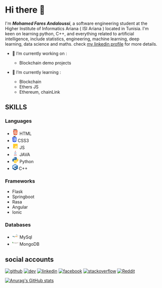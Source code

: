 # Hi there 👋

I'm ***Mohamed Fares Andaloussi***, a software engineering student at the Higher Institute of Informatics Ariana ( ISI Ariana ) located in Tunisia. 
I'm keen on learning python, C++, and everything related to artificial intelligence, include statistics, engineering, machine learning, deep learning, data science and maths. 
check [my linkedin profile](https://www.linkedin.com/in/mohamed-fares-andaloussi) for more details.

- 🔭 I’m currently working on :
  -  Blockchain demo projects

- 🌱 I’m currently learning : 
  - Blockchain
  - Ethers JS
  - Ethereum, chainLink 

## SKILLS 
### Languages 
  - <img src="https://github.com/Frostbite22/Frostbite22/blob/main/html.png" height='20'> HTML
  - <img src="https://github.com/Frostbite22/Frostbite22/blob/main/css3.png" height='20'> CSS3
  - <img src="https://github.com/Frostbite22/Frostbite22/blob/main/javascript.png" height='20'> JS
  - <img src="https://github.com/Frostbite22/Frostbite22/blob/main/java.png" height='20'> JAVA
  - <img src="https://github.com/Frostbite22/Frostbite22/blob/main/python.png" height='20'> Python
  - <img src="https://github.com/Frostbite22/Frostbite22/blob/main/C%2B%2B.png" height='20'> C++
### Frameworks 
- <ing src="https://github.com/Frostbite22/Frostbite22/blob/main/flask.png" height='20'> Flask
- <ing src="https://github.com/Frostbite22/Frostbite22/blob/main/spring.png" height='20'> Springboot 
- <ing src="https://github.com/Frostbite22/Frostbite22/blob/main/rasa.png" height='20'> Rasa 
- Angular 
- Ionic 

### Databases 
- <img src="https://github.com/Frostbite22/Frostbite22/blob/main/mysql.png" height='20'> MySql 
- <img src="https://github.com/Frostbite22/Frostbite22/blob/main/mongo.png" height='20'> MongoDB

## social accounts 
[<img src='https://cdn.jsdelivr.net/npm/simple-icons@3.0.1/icons/github.svg' alt='github' height='40'>](https://github.com/Frostbite22)  [<img src='https://cdn.jsdelivr.net/npm/simple-icons@3.0.1/icons/dev-dot-to.svg' alt='dev' height='40'>](https://dev.to/Frostbite22)  [<img src='https://cdn.jsdelivr.net/npm/simple-icons@3.0.1/icons/linkedin.svg' alt='linkedin' height='40'>](https://www.linkedin.com/in/mohamed-fares-andaloussi/)  [<img src='https://cdn.jsdelivr.net/npm/simple-icons@3.0.1/icons/facebook.svg' alt='facebook' height='40'>](https://www.facebook.com/fares.andaloussi.35)  [<img src='https://cdn.jsdelivr.net/npm/simple-icons@3.0.1/icons/stackoverflow.svg' alt='stackoverflow' height='40'>](https://stackoverflow.com/users/9463155)  [<img src='https://cdn.jsdelivr.net/npm/simple-icons@3.0.1/icons/reddit.svg' alt='Reddit' height='40'>](https://www.reddit.com/user/Typ0_o)  
  
[![Anurag's GitHub stats](https://github-readme-stats.vercel.app/api?username=Frostbite22)](https://github.com/anuraghazra/github-readme-stats)


  
